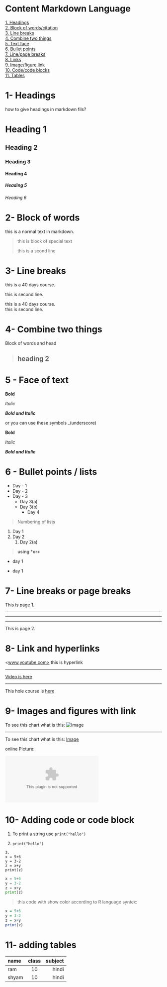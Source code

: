 # Content Markdown Language

[1. Headings](#1--headings)\
[2. Block of words/citation](#2--block-of-words)\
[3. Line breaks](#3--line-breaks)\
[4. Combine two things](#4--combine-two-things)\
[5. Text face](#5---face-of-text)\
[6. Bullet points](#6---bullet-points--lists)\
[7. Line/page breaks](#7--line-breaks-or-page-breaks)\
[8. Links](#8--link-and-hyperlinks)\
[9. Image/figure link](#9--images-and-figures-with-link)\
[10. Code/code blocks](#10--adding-code-or-code-block)\
[11. Tables](#11--adding-tables)

# 1- Headings
how to give headings in markdown 
fils?
# Heading 1
## Heading 2 
### Heading 3
#### Heading 4
##### Heading 5 
###### Heading 6 

# 2- Block of words
this is a normal text in markdown.
> this is block of special text
>
>this is a scond line 

# 3- Line breaks
this is a 40 days course.

this is second line.

this is a 40 days course.\
this is second line.

# 4- Combine two things

Block of words and head

> ## heading 2 

# 5 - Face of text 
**Bold** 

*Italic*

***Bold and Italic***

or you can use these symbols
_(underscore)

__Bold__

_Italic_

___Bold and Italic___

# 6 - Bullet points / lists 

- Day - 1
- Day - 2 
- Day - 3 
    - Day 3(a)
    - Day 3(b)
        - Day 4 

> Numbering of lists

1. Day 1
2. Day 2
    1. Day 2(a)

> __using *or+__

* day 1 
+ day 1

# 7- Line breaks or page breaks

This is page 1.

---
___ 

***
This is page 2.

# 8- Link and hyperlinks

<www.youtube.com>   this is hyperlink
***
[Video is here](www.youtube.com)
___
[my you tube]:www.youtube.com

This hole course is [here][my you tube]

# 9- Images and figures with link

To see this chart what is this:
![Image](Chart.png)
___

To see this chart what is this:
[Image](Chart.png)


online Picture:

![online pucture](pictures.com)

# 10- Adding code or code block

1. To print a string use `print("hello")`

2. `print("hello")`

```
3. 
x = 5+6
y = 3-2
z = x+y
print(z)
```
```python
x = 5+6
y = 3-2
z = x+y
print(z)
```
> this code with show color according to R language syntex:
```R 
x = 5+6
y = 3-2
z = x+y
print(z)
```
# 11- adding tables 

| name  | class | subject |
|:------|:-----:|--------:|
| ram  |   10  | hindi   |   
| shyam|   10  | hindi   |   


